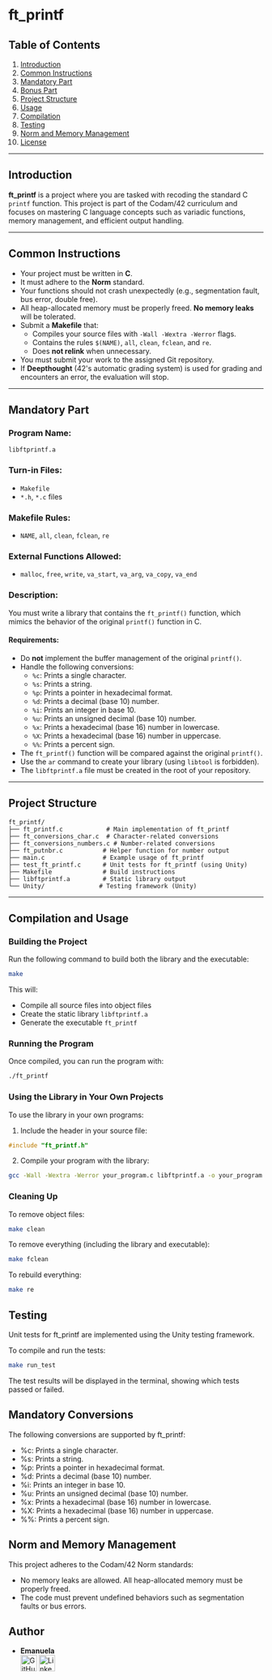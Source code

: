 # ft_printf

## Table of Contents

1. [Introduction](#introduction)
2. [Common Instructions](#common-instructions)
3. [Mandatory Part](#mandatory-part)
4. [Bonus Part](#bonus-part)
5. [Project Structure](#project-structure)
6. [Usage](#usage)
7. [Compilation](#compilation)
8. [Testing](#testing)
9. [Norm and Memory Management](#norm-and-memory-management)
10. [License](#license)

---

## Introduction

**ft_printf** is a project where you are tasked with recoding the standard C `printf` function. This project is part of the Codam/42 curriculum and focuses on mastering C language concepts such as variadic functions, memory management, and efficient output handling.

---

## Common Instructions

- Your project must be written in **C**.
- It must adhere to the **Norm** standard.
- Your functions should not crash unexpectedly (e.g., segmentation fault, bus error, double free).
- All heap-allocated memory must be properly freed. **No memory leaks** will be tolerated.
- Submit a **Makefile** that:
  - Compiles your source files with `-Wall -Wextra -Werror` flags.
  - Contains the rules `$(NAME)`, `all`, `clean`, `fclean`, and `re`.
  - Does **not relink** when unnecessary.
- You must submit your work to the assigned Git repository.
- If **Deepthought** (42's automatic grading system) is used for grading and encounters an error, the evaluation will stop.

---

## Mandatory Part

### Program Name:

`libftprintf.a`

### Turn-in Files:

- `Makefile`
- `*.h`, `*.c` files

### Makefile Rules:

- `NAME`, `all`, `clean`, `fclean`, `re`

### External Functions Allowed:

- `malloc`, `free`, `write`, `va_start`, `va_arg`, `va_copy`, `va_end`

### Description:

You must write a library that contains the `ft_printf()` function, which mimics the behavior of the original `printf()` function in C.

#### Requirements:

- Do **not** implement the buffer management of the original `printf()`.
- Handle the following conversions:
  - `%c`: Prints a single character.
  - `%s`: Prints a string.
  - `%p`: Prints a pointer in hexadecimal format.
  - `%d`: Prints a decimal (base 10) number.
  - `%i`: Prints an integer in base 10.
  - `%u`: Prints an unsigned decimal (base 10) number.
  - `%x`: Prints a hexadecimal (base 16) number in lowercase.
  - `%X`: Prints a hexadecimal (base 16) number in uppercase.
  - `%%`: Prints a percent sign.
- The `ft_printf()` function will be compared against the original `printf()`.
- Use the `ar` command to create your library (using `libtool` is forbidden).
- The `libftprintf.a` file must be created in the root of your repository.

---

## Project Structure

```
ft_printf/
├── ft_printf.c            # Main implementation of ft_printf
├── ft_conversions_char.c  # Character-related conversions
├── ft_conversions_numbers.c # Number-related conversions
├── ft_putnbr.c           # Helper function for number output
├── main.c                # Example usage of ft_printf
├── test_ft_printf.c      # Unit tests for ft_printf (using Unity)
├── Makefile              # Build instructions
├── libftprintf.a         # Static library output
└── Unity/               # Testing framework (Unity)
```

---

## Compilation and Usage

### Building the Project

Run the following command to build both the library and the executable:

```bash
make
```

This will:
- Compile all source files into object files
- Create the static library `libftprintf.a`
- Generate the executable `ft_printf`

### Running the Program

Once compiled, you can run the program with:

```bash
./ft_printf
```

### Using the Library in Your Own Projects

To use the library in your own programs:

1. Include the header in your source file:
```c
#include "ft_printf.h"
```

2. Compile your program with the library:
```bash
gcc -Wall -Wextra -Werror your_program.c libftprintf.a -o your_program
```

### Cleaning Up

To remove object files:

```bash
make clean
```

To remove everything (including the library and executable):

```bash
make fclean
```

To rebuild everything:

```bash
make re
```

## Testing

Unit tests for ft_printf are implemented using the Unity testing framework.

To compile and run the tests:

```bash
make run_test
```

The test results will be displayed in the terminal, showing which tests passed or failed.

## Mandatory Conversions

The following conversions are supported by ft_printf:

- %c: Prints a single character.
- %s: Prints a string.
- %p: Prints a pointer in hexadecimal format.
- %d: Prints a decimal (base 10) number.
- %i: Prints an integer in base 10.
- %u: Prints an unsigned decimal (base 10) number.
- %x: Prints a hexadecimal (base 16) number in lowercase.
- %X: Prints a hexadecimal (base 16) number in uppercase.
- %%: Prints a percent sign.

## Norm and Memory Management

This project adheres to the Codam/42 Norm standards:

- No memory leaks are allowed. All heap-allocated memory must be properly freed.
- The code must prevent undefined behaviors such as segmentation faults or bus errors.

## Author

- **Emanuela**  
  [<img alt="GitHub" height="32px" src="https://github.githubassets.com/images/modules/logos_page/GitHub-Mark.png" />](https://github.com/MagicEmy)
  [<img alt="LinkedIn" height="32px" src="https://upload.wikimedia.org/wikipedia/commons/thumb/c/ca/LinkedIn_logo_initials.png/600px-LinkedIn_logo_initials.png" />](https://www.linkedin.com/in/emanuelalicameli/)